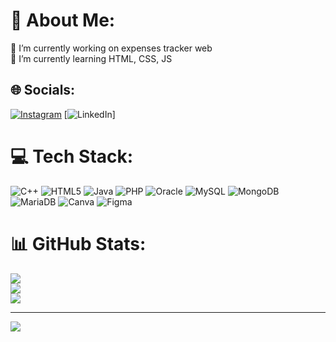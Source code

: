 # 💫 About Me:
🔭 I’m currently working on expenses tracker web<br>🌱 I’m currently learning HTML, CSS, JS


## 🌐 Socials:
[![Instagram](https://img.shields.io/badge/Instagram-%23E4405F.svg?logo=Instagram&logoColor=white)](https://instagram.com/wilson.tnnn) [![LinkedIn](https://img.shields.io/badge/LinkedIn-%230077B5.svg?logo=linkedin&logoColor=white](https://www.linkedin.com/in/wilson-angelie-tan-710136289?utm_source=share&utm_campaign=share_via&utm_content=profile&utm_medium=android_app))] 

# 💻 Tech Stack:
![C++](https://img.shields.io/badge/c++-%2300599C.svg?style=for-the-badge&logo=c%2B%2B&logoColor=white) ![HTML5](https://img.shields.io/badge/html5-%23E34F26.svg?style=for-the-badge&logo=html5&logoColor=white) ![Java](https://img.shields.io/badge/java-%23ED8B00.svg?style=for-the-badge&logo=openjdk&logoColor=white) ![PHP](https://img.shields.io/badge/php-%23777BB4.svg?style=for-the-badge&logo=php&logoColor=white) ![Oracle](https://img.shields.io/badge/Oracle-F80000?style=for-the-badge&logo=oracle&logoColor=white) ![MySQL](https://img.shields.io/badge/mysql-4479A1.svg?style=for-the-badge&logo=mysql&logoColor=white) ![MongoDB](https://img.shields.io/badge/MongoDB-%234ea94b.svg?style=for-the-badge&logo=mongodb&logoColor=white) ![MariaDB](https://img.shields.io/badge/MariaDB-003545?style=for-the-badge&logo=mariadb&logoColor=white) ![Canva](https://img.shields.io/badge/Canva-%2300C4CC.svg?style=for-the-badge&logo=Canva&logoColor=white) ![Figma](https://img.shields.io/badge/figma-%23F24E1E.svg?style=for-the-badge&logo=figma&logoColor=white)
# 📊 GitHub Stats:
![](https://github-readme-stats.vercel.app/api?username=Wilson0024&theme=dark&hide_border=false&include_all_commits=false&count_private=false)<br/>
![](https://github-readme-streak-stats.herokuapp.com/?user=Wilson0024&theme=dark&hide_border=false)<br/>
![](https://github-readme-stats.vercel.app/api/top-langs/?username=Wilson0024&theme=dark&hide_border=false&include_all_commits=false&count_private=false&layout=compact)

---
[![](https://visitcount.itsvg.in/api?id=Wilson0024&icon=0&color=0)](https://visitcount.itsvg.in)

<!-- Proudly created with GPRM ( https://gprm.itsvg.in ) -->
